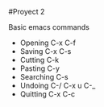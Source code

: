 #Proyect 2

Basic emacs commands
- Opening C-x C-f
- Saving C-x C-s
- Cutting C-k
- Pasting C-y
- Searching C-s
- Undoing C-/  C-x u C-_
- Quitting C-x C-c
